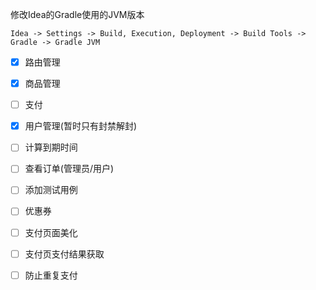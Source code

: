 


修改Idea的Gradle使用的JVM版本
``` text
Idea -> Settings -> Build, Execution, Deployment -> Build Tools -> Gradle -> Gradle JVM 
```

- [x] 路由管理
- [x] 商品管理
- [ ] 支付
- [x] 用户管理(暂时只有封禁解封)
- [ ] 计算到期时间
- [ ] 查看订单(管理员/用户)
- [ ] 添加测试用例
- [ ] 优惠券
- [ ] 支付页面美化
- [ ] 支付页支付结果获取
- [ ] 防止重复支付


